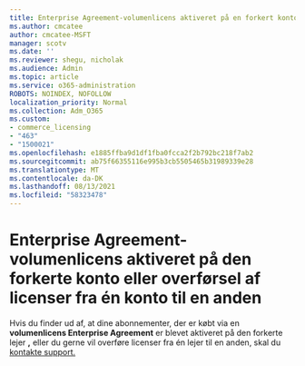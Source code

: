 ```yaml
---
title: Enterprise Agreement-volumenlicens aktiveret på en forkert konto
ms.author: cmcatee
author: cmcatee-MSFT
manager: scotv
ms.date: ''
ms.reviewer: shegu, nicholak
ms.audience: Admin
ms.topic: article
ms.service: o365-administration
ROBOTS: NOINDEX, NOFOLLOW
localization_priority: Normal
ms.collection: Adm_O365
ms.custom:
- commerce_licensing
- "463"
- "1500021"
ms.openlocfilehash: e1885ffba9d1df1fba0fcca2f2b792bc218f7ab2
ms.sourcegitcommit: ab75f66355116e995b3cb5505465b31989339e28
ms.translationtype: MT
ms.contentlocale: da-DK
ms.lasthandoff: 08/13/2021
ms.locfileid: "58323478"
---
```

# <a name="volume-licensing-enterprise-agreement-activated-on-the-wrong-account-or-transferring-licenses-from-one-account-to-another"></a>Enterprise Agreement-volumenlicens aktiveret på den forkerte konto eller overførsel af licenser fra én konto til en anden

Hvis du finder ud af, at dine abonnementer, der er købt via en **volumenlicens Enterprise Agreement** er blevet aktiveret på den forkerte lejer **,** eller du gerne vil overføre licenser fra én lejer til en anden, skal du [kontakte support.](https://go.microsoft.com/fwlink/p/?linkid=518322) 
